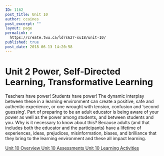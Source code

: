 ```yaml
---
ID: 1162
post_title: Unit 10
author: ccaines
post_excerpt: ""
layout: page
permalink: >
  https://create.twu.ca/ldrs627-su18/unit-10/
published: true
post_date: 2018-06-13 14:20:58
---
```

<!--themify_builder_static-->
<h1>Unit 2
Power, Self-Directed Learning, Transformative Learning</h1>
Teachers have power! Students have power! The dynamic interplay between these in a learning environment can create a positive, safe and authentic experience<strong>,</strong> or one wrought with tension, confusion and ‘second guessing’. Part of preparing to be an adult educator is being aware of your power as well as the power among students<strong>,</strong> and between students and you. Why is it necessary to know about this? Because adults (and that includes both the educator and the participants) have a lifetime of experiences, ideas, prejudices, misinformation, biases, and brilliance that they bring to the learning environment and these all impact learning.

<a href="https://create.twu.ca/ldrs627-su18/unit-10-overview/"> Unit 10 Overview </a> <a href="https://create.twu.ca/ldrs627-su18/unit-10-learning-activities/"> Unit 10 Assessments </a> <a href="https://create.twu.ca/ldrs627-su18/unit-10-topics/"> Unit 10 Learning Activities </a><!--/themify_builder_static-->